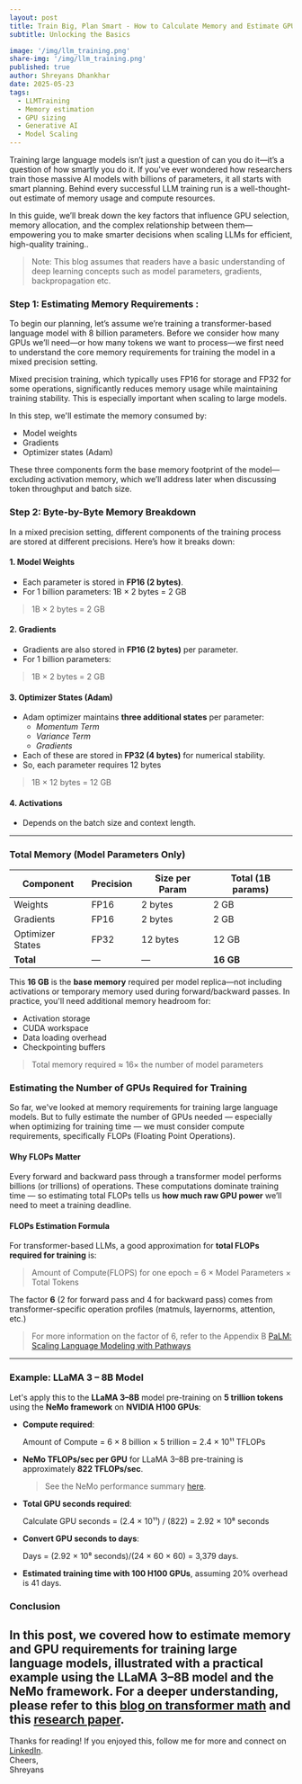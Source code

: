 ```yaml
---
layout: post
title: Train Big, Plan Smart - How to Calculate Memory and Estimate GPUs for LLMs
subtitle: Unlocking the Basics

image: '/img/llm_training.png'
share-img: '/img/llm_training.png'
published: true
author: Shreyans Dhankhar
date: 2025-05-23
tags:
  - LLMTraining
  - Memory estimation
  - GPU sizing
  - Generative AI
  - Model Scaling
---
```


Training large language models isn’t just a question of can you do it—it’s a question of how smartly you do it. If you've ever wondered how researchers train those massive AI models with billions of parameters, it all starts with smart planning. Behind every successful LLM training run is a well-thought-out estimate of memory usage and compute resources.

In this guide, we’ll break down the key factors that influence GPU selection, memory allocation, and the complex relationship between them—empowering you to make smarter decisions when scaling LLMs for efficient, high-quality training..

> Note: This blog assumes that readers have a basic understanding of deep learning concepts such as model parameters, gradients, backpropagation etc.

### Step 1: Estimating Memory Requirements :

To begin our planning, let’s assume we’re training a transformer-based language model with 8 billion parameters. Before we consider how many GPUs we’ll need—or how many tokens we want to process—we first need to understand the core memory requirements for training the model in a mixed precision setting.

Mixed precision training, which typically uses FP16 for storage and FP32 for some operations, significantly reduces memory usage while maintaining training stability. This is especially important when scaling to large models.

In this step, we'll estimate the memory consumed by:
- Model weights
- Gradients
- Optimizer states (Adam)

These three components form the base memory footprint of the model—excluding activation memory, which we’ll address later when discussing token throughput and batch size.

### Step 2: Byte-by-Byte Memory Breakdown

In a mixed precision setting, different components of the training process are stored at different precisions. Here’s how it breaks down:

#### 1. Model Weights
- Each parameter is stored in **FP16 (2 bytes)**.
- For 1 billion parameters:
1B × 2 bytes = 2 GB
> 1B × 2 bytes = 2 GB


#### 2. Gradients
- Gradients are also stored in **FP16 (2 bytes)** per parameter.
- For 1 billion parameters:
> 1B × 2 bytes = 2 GB 


#### 3. Optimizer States (Adam)
- Adam optimizer maintains **three additional states** per parameter:
  - *Momentum Term*
  - *Variance Term*
  - *Gradients*
- Each of these are stored in **FP32 (4 bytes)** for numerical stability.
- So, each parameter requires 12 bytes 
> 1B × 12 bytes = 12 GB  

#### 4. Activations
- Depends on the batch size and context length. 


---

### Total Memory (Model Parameters Only)

| Component         | Precision | Size per Param | Total (1B params) |
|------------------|-----------|----------------|-------------------|
| Weights          | FP16      | 2 bytes        | 2 GB              |
| Gradients        | FP16      | 2 bytes        | 2 GB              |
| Optimizer States | FP32      | 12 bytes        | 12 GB              |
| **Total**        | —         | —              | **16 GB**         |

This **16 GB** is the **base memory** required per model replica—not including activations or temporary memory used during forward/backward passes. In practice, you'll need additional memory headroom for:

- Activation storage
- CUDA workspace
- Data loading overhead
- Checkpointing buffers 

> Total memory required ≈ 16× the number of model parameters


### Estimating the Number of GPUs Required for Training

So far, we've looked at memory requirements for training large language models. But to fully estimate the number of GPUs needed — especially when optimizing for training time — we must consider compute requirements, specifically FLOPs (Floating Point Operations).

#### Why FLOPs Matter

Every forward and backward pass through a transformer model performs billions (or trillions) of operations. These computations dominate training time — so estimating total FLOPs tells us **how much raw GPU power** we’ll need to meet a training deadline.

#### FLOPs Estimation Formula

For transformer-based LLMs, a good approximation for **total FLOPs required for training** is:
> Amount of Compute(FLOPS) for one epoch = 6 × Model Parameters × Total Tokens

The factor **6** (2 for forward pass and 4 for backward pass) comes from transformer-specific operation profiles (matmuls, layernorms, attention, etc.) 

> For more information on the factor of 6, refer to the Appendix B [PaLM: Scaling Language Modeling with Pathways](https://arxiv.org/pdf/2204.02311)


---
###  Example: LLaMA 3 – 8B Model

Let's apply this to the **LLaMA 3–8B** model pre-training on **5 trillion tokens** using the **NeMo framework** on **NVIDIA H100 GPUs**:

- **Compute required**:

  Amount of Compute =  6 × 8 billion × 5 trillion = 2.4 × 10¹¹ TFLOPs  

- **NeMo TFLOPs/sec per GPU** for LLaMA 3–8B pre-training is approximately **822 TFLOPs/sec**.  
  > See the NeMo performance summary [here](https://docs.nvidia.com/nemo-framework/user-guide/latest/performance/archive/25.02_performance_summary.html#:~:text=14201-,822,-LLAMA3%2D70B).

- **Total GPU seconds required**:

  Calculate GPU seconds = (2.4 × 10¹¹) / (822) = 2.92 × 10⁸ seconds 

- **Convert GPU seconds to days**:

  Days = (2.92 × 10⁸ seconds)/(24 × 60 × 60) = 3,379 days.

- **Estimated training time with 100 H100 GPUs**, assuming 20% overhead is 41 days.

### Conclusion

In this post, we covered how to estimate memory and GPU requirements for training large language models, illustrated with a practical example using the LLaMA 3–8B model and the NeMo framework. For a deeper understanding, please refer to this [blog on transformer math](https://blog.eleuther.ai/transformer-math/) and this [research paper](https://arxiv.org/pdf/2001.08361).
---

Thanks for reading! If you enjoyed this, follow me for more and connect on [LinkedIn](https://www.linkedin.com/in/sdhankhar92/).  
Cheers,  
Shreyans
